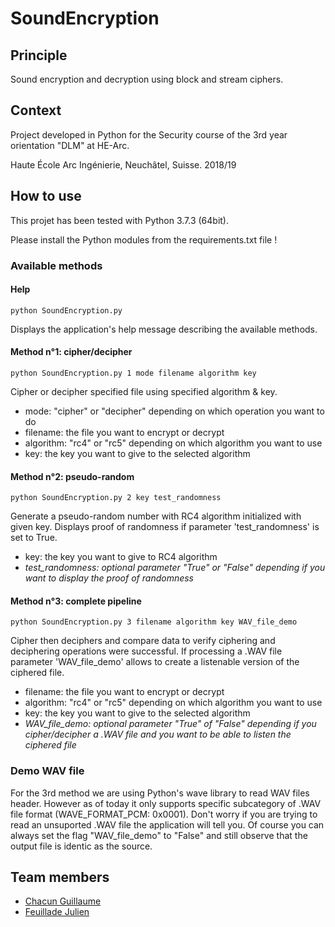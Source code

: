 # SoundEncryption
## Principle
Sound encryption and decryption using block and stream ciphers.

## Context
Project developed in Python for the Security course of the 3rd year orientation "DLM" at HE-Arc.

Haute École Arc Ingénierie, Neuchâtel, Suisse. 2018/19

## How to use
This projet has been tested with Python 3.7.3 (64bit).

Please install the Python modules from the requirements.txt file !

### Available methods

#### Help
`python SoundEncryption.py`

Displays the application's help message describing the available methods.

#### Method n°1: cipher/decipher
`python SoundEncryption.py 1 mode filename algorithm key`

Cipher or decipher specified file using specified algorithm & key.

- mode: "cipher" or "decipher" depending on which operation you want to do
- filename: the file you want to encrypt or decrypt
- algorithm: "rc4" or "rc5" depending on which algorithm you want to use
- key: the key you want to give to the selected algorithm

#### Method n°2: pseudo-random
`python SoundEncryption.py 2 key test_randomness`

Generate a pseudo-random number with RC4 algorithm initialized with given key. Displays proof of randomness if parameter 'test_randomness' is set to True.

- key: the key you want to give to RC4 algorithm
- *test_randomness: optional parameter "True" or "False" depending if you want to display the proof of randomness*

#### Method n°3: complete pipeline
`python SoundEncryption.py 3 filename algorithm key WAV_file_demo`

Cipher then deciphers and compare data to verify ciphering and deciphering operations were successful. If processing a .WAV file parameter 'WAV_file_demo' allows to create a listenable version of the ciphered file.

- filename: the file you want to encrypt or decrypt
- algorithm: "rc4" or "rc5" depending on which algorithm you want to use
- key: the key you want to give to the selected algorithm
- *WAV_file_demo: optional parameter "True" of "False" depending if you cipher/decipher a .WAV file and you want to be able to listen the ciphered file*

### Demo WAV file
For the 3rd method we are using Python's wave library to read WAV files header. However as of today it only supports specific subcategory of .WAV file format (WAVE_FORMAT_PCM: 0x0001). Don't worry if you are trying to read an unsuported .WAV file the application will tell you. Of course you can always set the flag "WAV_file_demo" to "False" and still observe that the output file is identic as the source.

## Team members
  * [Chacun Guillaume](https://github.com/ChacunGu)
  * [Feuillade Julien](https://github.com/Royejul)
